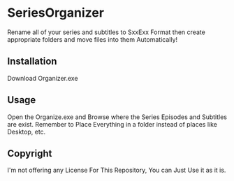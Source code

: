 # SeriesOrganizer
Rename all of your series and subtitles to SxxExx Format then create appropriate folders and move files into them Automatically!
## Installation
Download Organizer.exe
## Usage
Open the Organize.exe and Browse where the Series Episodes and Subtitles are exist.
Remember to Place Everything in a folder instead of places like Desktop, etc.

## Copyright
I'm not offering any License For This Repository, You can Just Use it as it is.
